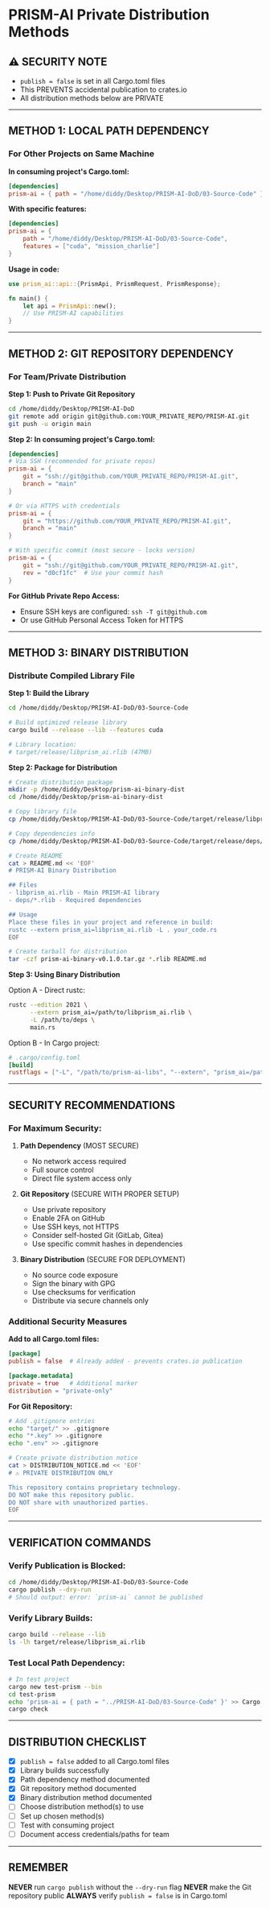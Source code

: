 # PRISM-AI Private Distribution Methods

## ⚠️ SECURITY NOTE
- `publish = false` is set in all Cargo.toml files
- This PREVENTS accidental publication to crates.io
- All distribution methods below are PRIVATE

---

## METHOD 1: LOCAL PATH DEPENDENCY

### For Other Projects on Same Machine

**In consuming project's Cargo.toml:**
```toml
[dependencies]
prism-ai = { path = "/home/diddy/Desktop/PRISM-AI-DoD/03-Source-Code" }
```

**With specific features:**
```toml
[dependencies]
prism-ai = {
    path = "/home/diddy/Desktop/PRISM-AI-DoD/03-Source-Code",
    features = ["cuda", "mission_charlie"]
}
```

**Usage in code:**
```rust
use prism_ai::api::{PrismApi, PrismRequest, PrismResponse};

fn main() {
    let api = PrismApi::new();
    // Use PRISM-AI capabilities
}
```

---

## METHOD 2: GIT REPOSITORY DEPENDENCY

### For Team/Private Distribution

**Step 1: Push to Private Git Repository**
```bash
cd /home/diddy/Desktop/PRISM-AI-DoD
git remote add origin git@github.com:YOUR_PRIVATE_REPO/PRISM-AI.git
git push -u origin main
```

**Step 2: In consuming project's Cargo.toml:**
```toml
[dependencies]
# Via SSH (recommended for private repos)
prism-ai = {
    git = "ssh://git@github.com/YOUR_PRIVATE_REPO/PRISM-AI.git",
    branch = "main"
}

# Or via HTTPS with credentials
prism-ai = {
    git = "https://github.com/YOUR_PRIVATE_REPO/PRISM-AI.git",
    branch = "main"
}

# With specific commit (most secure - locks version)
prism-ai = {
    git = "ssh://git@github.com/YOUR_PRIVATE_REPO/PRISM-AI.git",
    rev = "d0cf1fc"  # Use your commit hash
}
```

**For GitHub Private Repo Access:**
- Ensure SSH keys are configured: `ssh -T git@github.com`
- Or use GitHub Personal Access Token for HTTPS

---

## METHOD 3: BINARY DISTRIBUTION

### Distribute Compiled Library File

**Step 1: Build the Library**
```bash
cd /home/diddy/Desktop/PRISM-AI-DoD/03-Source-Code

# Build optimized release library
cargo build --release --lib --features cuda

# Library location:
# target/release/libprism_ai.rlib (47MB)
```

**Step 2: Package for Distribution**
```bash
# Create distribution package
mkdir -p /home/diddy/Desktop/prism-ai-binary-dist
cd /home/diddy/Desktop/prism-ai-binary-dist

# Copy library file
cp /home/diddy/Desktop/PRISM-AI-DoD/03-Source-Code/target/release/libprism_ai.rlib .

# Copy dependencies info
cp /home/diddy/Desktop/PRISM-AI-DoD/03-Source-Code/target/release/deps/*.rlib .

# Create README
cat > README.md << 'EOF'
# PRISM-AI Binary Distribution

## Files
- libprism_ai.rlib - Main PRISM-AI library
- deps/*.rlib - Required dependencies

## Usage
Place these files in your project and reference in build:
rustc --extern prism_ai=libprism_ai.rlib -L . your_code.rs
EOF

# Create tarball for distribution
tar -czf prism-ai-binary-v0.1.0.tar.gz *.rlib README.md
```

**Step 3: Using Binary Distribution**

Option A - Direct rustc:
```bash
rustc --edition 2021 \
      --extern prism_ai=/path/to/libprism_ai.rlib \
      -L /path/to/deps \
      main.rs
```

Option B - In Cargo project:
```toml
# .cargo/config.toml
[build]
rustflags = ["-L", "/path/to/prism-ai-libs", "--extern", "prism_ai=/path/to/libprism_ai.rlib"]
```

---

## SECURITY RECOMMENDATIONS

### For Maximum Security:

1. **Path Dependency** (MOST SECURE)
   - No network access required
   - Full source control
   - Direct file system access only

2. **Git Repository** (SECURE WITH PROPER SETUP)
   - Use private repository
   - Enable 2FA on GitHub
   - Use SSH keys, not HTTPS
   - Consider self-hosted Git (GitLab, Gitea)
   - Use specific commit hashes in dependencies

3. **Binary Distribution** (SECURE FOR DEPLOYMENT)
   - No source code exposure
   - Sign the binary with GPG
   - Use checksums for verification
   - Distribute via secure channels only

### Additional Security Measures

**Add to all Cargo.toml files:**
```toml
[package]
publish = false  # Already added - prevents crates.io publication

[package.metadata]
private = true   # Additional marker
distribution = "private-only"
```

**For Git Repository:**
```bash
# Add .gitignore entries
echo "target/" >> .gitignore
echo "*.key" >> .gitignore
echo ".env" >> .gitignore

# Create private distribution notice
cat > DISTRIBUTION_NOTICE.md << 'EOF'
# ⚠️ PRIVATE DISTRIBUTION ONLY

This repository contains proprietary technology.
DO NOT make this repository public.
DO NOT share with unauthorized parties.
EOF
```

---

## VERIFICATION COMMANDS

### Verify Publication is Blocked:
```bash
cd /home/diddy/Desktop/PRISM-AI-DoD/03-Source-Code
cargo publish --dry-run
# Should output: error: `prism-ai` cannot be published
```

### Verify Library Builds:
```bash
cargo build --release --lib
ls -lh target/release/libprism_ai.rlib
```

### Test Local Path Dependency:
```bash
# In test project
cargo new test-prism --bin
cd test-prism
echo 'prism-ai = { path = "../PRISM-AI-DoD/03-Source-Code" }' >> Cargo.toml
cargo check
```

---

## DISTRIBUTION CHECKLIST

- [x] `publish = false` added to all Cargo.toml files
- [x] Library builds successfully
- [x] Path dependency method documented
- [x] Git repository method documented
- [x] Binary distribution method documented
- [ ] Choose distribution method(s) to use
- [ ] Set up chosen method(s)
- [ ] Test with consuming project
- [ ] Document access credentials/paths for team

---

## REMEMBER

**NEVER** run `cargo publish` without the `--dry-run` flag
**NEVER** make the Git repository public
**ALWAYS** verify `publish = false` is in Cargo.toml